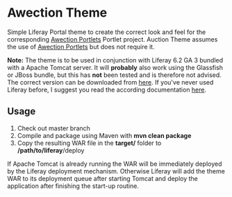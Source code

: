 # Awection Theme
Simple Liferay Portal theme to create the correct look and feel for the corresponding [Awection Portlets](https://github.com/divid3byzero/awection) Portlet project. Auction Theme assumes the use of [Awection Portlets](https://github.com/divid3byzero/awection) but does not require it.

**Note:** The theme is to be used in conjunction with Liferay 6.2 GA 3 bundled with a Apache Tomcat server. It will **probably** also work using the Glassfish or JBoss bundle, but this has **not** been tested and is therefore not advised. The correct version can be downloaded from [here](http://sourceforge.net/projects/lportal/files/?source=navbar). If you've never used Liferay before, I suggest you read the according documentation [here](http://www.liferay.com/documentation/liferay-portal/6.2/user-guide).

## Usage
1. Check out master branch
2. Compile and package using Maven with **mvn clean package**
3. Copy the resulting WAR file in the **target/** folder to **/path/to/liferay**/deploy

If Apache Tomcat is already running the WAR will be immediately deployed by the Liferay deployment mechanism. Otherwise Liferay
will add the theme WAR to its deployment queue after starting Tomcat and deploy the application after finishing the start-up routine.

